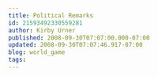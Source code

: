 ```yaml
---
title: Political Remarks
id: 21593492330559281
author: Kirby Urner
published: 2008-09-30T07:07:00.000-07:00
updated: 2008-09-30T07:07:46.917-07:00
blog: world_game
tags: 
---
```


